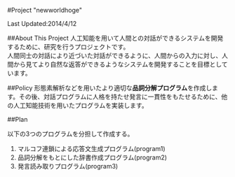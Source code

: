 #Project "newworldhoge"

Last Updated:2014/4/12

##About This Project
人工知能を用いて人間との対話ができるシステムを開発するために、研究を行うプロジェクトです。  
人間同士の対話により近づいた対話ができるように、人間からの入力に対し、人間から見てより自然な返答ができるようなシステムを開発することを目標としています。  

##Policy
形態素解析などを用いたより適切な**品詞分解プログラム**を作成します。その後、対話プログラムに人格を持たせ発言に一貫性をもたせるために、他の人工知能技術を用いたプログラムを実装します。  

##Plan

以下の3つのプログラムを分担して作成する。  

1. マルコフ連鎖による応答文生成プログラム(program1)  
1. 品詞分解をもとにした辞書作成プログラム(program2)  
1. 発言読み取りプログラム(program3)  

